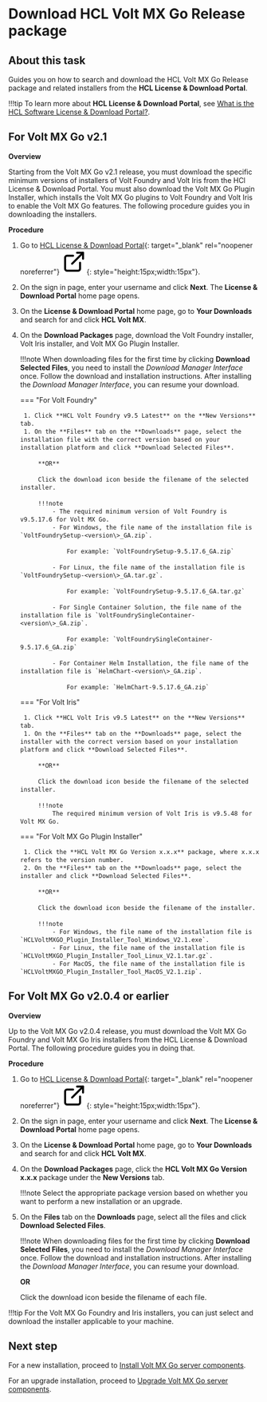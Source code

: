 # Download HCL Volt MX Go Release package

## About this task

Guides you on how to search and download the HCL Volt MX Go Release package and related installers from the **HCL License & Download Portal**.

!!!tip
    To learn more about **HCL License & Download Portal**, see [What is the HCL Software License & Download Portal?](https://support.hcltechsw.com/csm?id=kb_article&sysparm_article=KB0073344).

## For Volt MX Go v2.1

**Overview**

Starting from the Volt MX Go v2.1 release, you must download the specific minimum versions of installers of Volt Foundry and Volt Iris from the HCl License & Download Portal. You must also download the Volt MX Go Plugin Installer, which installs the Volt MX Go plugins to Volt Foundry and Volt Iris to enable the Volt MX Go features. The following procedure guides you in downloading the installers. 

**Procedure**

1. Go to [HCL License & Download Portal](https://hclsoftware.flexnetoperations.com/ "Link opens a new tab"){: target="_blank" rel="noopener noreferrer"}&nbsp;![link image](../assets/images/external-link.svg){: style="height:15px;width:15px"}.

2. On the sign in page, enter your username and click **Next**. The **License & Download Portal** home page opens.
    <!--3. On the **License & Download Portal** home page, go to **Downloads** &rarr; **List Downloads**.--> 

3. On the **License & Download Portal** home page, go to **Your Downloads** and search for and click **HCL Volt MX**.
    <!--4. On the **Downloads** page, search for and click **HCL Volt MX**.-->

5. On the **Download Packages** page, download the Volt Foundry installer, Volt Iris installer, and Volt MX Go Plugin Installer.

    !!!note
        When downloading files for the first time by clicking **Download Selected Files**, you need to install the *Download Manager Interface* once. Follow the download and installation instructions. After installing the *Download Manager Interface*, you can resume your download. 

    === "For Volt Foundry"

        1. Click **HCL Volt Foundry v9.5 Latest** on the **New Versions** tab.
        1. On the **Files** tab on the **Downloads** page, select the installation file with the correct version based on your installation platform and click **Download Selected Files**.

            **OR** 

            Click the download icon beside the filename of the selected installer.

            !!!note
                - The required minimum version of Volt Foundry is v9.5.17.6 for Volt MX Go.
                - For Windows, the file name of the installation file is `VoltFoundrySetup-<version\>_GA.zip`. 
                    
                    For example: `VoltFoundrySetup-9.5.17.6_GA.zip`
                
                - For Linux, the file name of the installation file is `VoltFoundrySetup-<version\>_GA.tar.gz`. 
                    
                    For example: `VoltFoundrySetup-9.5.17.6_GA.tar.gz`
                
                - For Single Container Solution, the file name of the installation file is `VoltFoundrySingleContainer-<version\>_GA.zip`.  
                
                    For example: `VoltFoundrySingleContainer-9.5.17.6_GA.zip`

                - For Container Helm Installation, the file name of the installation file is `HelmChart-<version\>_GA.zip`.

                    For example: `HelmChart-9.5.17.6_GA.zip`

    === "For Volt Iris"

        1. Click **HCL Volt Iris v9.5 Latest** on the **New Versions** tab.
        1. On the **Files** tab on the **Downloads** page, select the installer with the correct version based on your installation platform and click **Download Selected Files**.

            **OR** 

            Click the download icon beside the filename of the selected installer.

            !!!note
                The required minimum version of Volt Iris is v9.5.48 for Volt MX Go.

    === "For Volt MX Go Plugin Installer"
    
        1. Click the **HCL Volt MX Go Version x.x.x** package, where x.x.x refers to the version number.
        2. On the **Files** tab on the **Downloads** page, select the installer and click **Download Selected Files**.

            **OR** 

            Click the download icon beside the filename of the installer.

            !!!note
                - For Windows, the file name of the installation file is `HCLVoltMXGO_Plugin_Installer_Tool_Windows_V2.1.exe`.
                - For Linux, the file name of the installation file is `HCLVoltMXGO_Plugin_Installer_Tool_Linux_V2.1.tar.gz`.
                - For MacOS, the file name of the installation file is `HCLVoltMXGO_Plugin_Installer_Tool_MacOS_V2.1.zip`.

## For Volt MX Go v2.0.4 or earlier

**Overview**

Up to the Volt MX Go v2.0.4 release, you must download the Volt MX Go Foundry and Volt MX Go Iris installers from the HCL License & Download Portal. The following procedure guides you in doing that. 

**Procedure**

1. Go to [HCL License & Download Portal](https://hclsoftware.flexnetoperations.com/ "Link opens a new tab"){: target="_blank" rel="noopener noreferrer"}&nbsp;![link image](../assets/images/external-link.svg){: style="height:15px;width:15px"}.

2. On the sign in page, enter your username and click **Next**. The **License & Download Portal** home page opens.
3. On the **License & Download Portal** home page, go to **Your Downloads** and search for and click **HCL Volt MX**. 
4. On the **Download Packages** page, click the **HCL Volt MX Go Version x.x.x** package under the **New Versions** tab.

    !!!note
        Select the appropriate package version based on whether you want to perform a new installation or an upgrade. 

5. On the **Files** tab on the **Downloads** page, select all the files and click **Download Selected Files**.

    !!!note
        When downloading files for the first time by clicking **Download Selected Files**, you need to install the *Download Manager Interface* once. Follow the download and installation instructions. After installing the *Download Manager Interface*, you can resume your download.   

    **OR** 

    Click the download icon beside the filename of each file. 


!!!tip
    For the Volt MX Go Foundry and Iris installers, you can just select and download the installer applicable to your machine. 

## Next step

For a new installation, proceed to [Install Volt MX Go server components](installfoundryindex.md).

For an upgrade installation, proceed to [Upgrade Volt MX Go server components](versupgradeindx.md).
